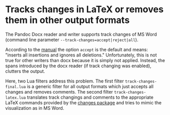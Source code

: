 # Tracks changes in LaTeX or removes them in other output formats

The Pandoc Docx reader and writer supports track changes of MS Word (command line parameter `--track-changes=accept|reject|all`).

According to the [manual](https://pandoc.org/MANUAL.html) the option `accept` is the default
and means: "inserts all insertions and ignores all deletions."
Unfortunately, this is not true for other writers than docx because it is simply not applied.
Instead, the spans introduced by the docx reader (if track changing was enabled), clutters the output.

Here, two Lua filters address this problem. The first filter `track-changes-final.lua` is a
generic filter for all output formats which just accepts all changes and removes comments.
The second filter `track-changes-latex.lua` translates track changings and comments to the
appropriate LaTeX commands provided by the [changes package](https://ctan.org/pkg/changes)
and tries to mimic the visualization as in MS Word.